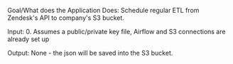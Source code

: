 Goal/What does the Application Does:
Schedule regular ETL from Zendesk's API to company's S3 bucket.

Input:
0. Assumes a public/private key file, Airflow and S3 connections are already set up

Output:
None - the json will be saved into the S3 bucket.
